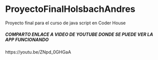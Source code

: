 # ProyectoFinalHolsbachAndres
Proyecto final para el curso de java script en Coder House

<h5>COMPARTO ENLACE A VIDEO DE YOUTUBE DONDE SE PUEDE VER LA APP FUNCIONANDO</h5>

<p>https://youtu.be/ZNpd_0GHGaA</p>
